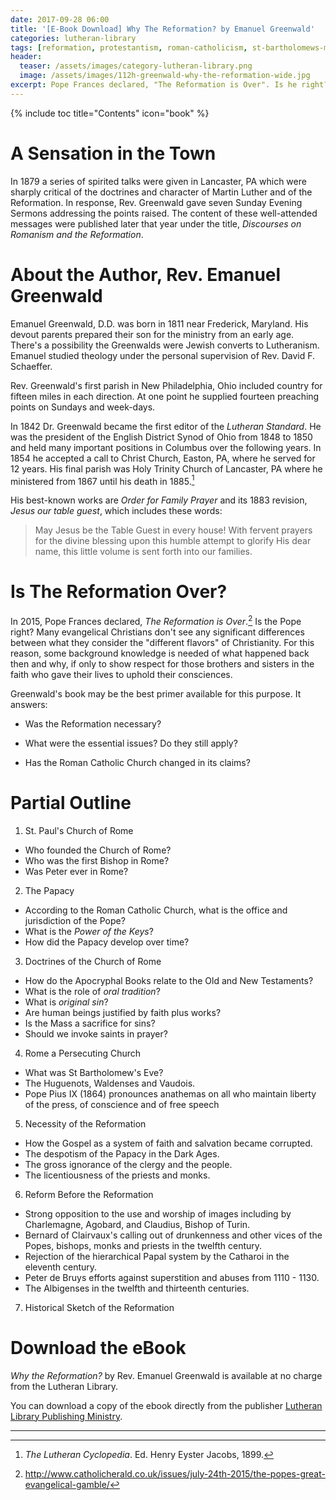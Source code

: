 ```yaml
---
date: 2017-09-28 06:00
title: '[E-Book Download] Why The Reformation? by Emanuel Greenwald'
categories: lutheran-library
tags: [reformation, protestantism, roman-catholicism, st-bartholomews-massacre]
header:
  teaser: /assets/images/category-lutheran-library.png
  image: /assets/images/112h-greenwald-why-the-reformation-wide.jpg
excerpt: Pope Frances declared, "The Reformation is Over". Is he right?  Many evangelical Christians think so.  To know for sure, solid knowledge is needed of what happened back then and why, if only to show respect for those brothers and sisters in the faith who gave their lives to uphold their consciences."
---
```


{% include toc title="Contents" icon="book" %}

# A Sensation in the Town

In 1879 a series of spirited talks were given in Lancaster, PA which were sharply critical of the doctrines and character of Martin Luther and of the Reformation.  In response, Rev. Greenwald gave seven Sunday Evening Sermons addressing the points raised.  The content of these well-attended messages were published later that year under the title, *Discourses on Romanism and the Reformation*.


# About the Author, Rev. Emanuel Greenwald

Emanuel Greenwald, D.D. was born in 1811 near Frederick, Maryland.  His devout parents prepared their son for the ministry from an early age.  There's a possibility the Greenwalds were Jewish converts to Lutheranism.  Emanuel studied theology under the personal supervision of Rev. David F. Schaeffer.  

Rev. Greenwald's first parish in New Philadelphia, Ohio included country for fifteen miles in each direction.  At one point he supplied fourteen preaching points on Sundays and week-days.  

In 1842 Dr. Greenwald became the first editor of the *Lutheran Standard*.  He was the president of the English District Synod of Ohio from 1848 to 1850 and held many important positions in Columbus over the following years.  In 1854 he accepted a call to Christ Church, Easton, PA, where he served for 12 years.  His final parish was Holy Trinity Church of Lancaster, PA where he ministered from 1867 until his death in 1885.[^Ae]

His best-known works are *Order for Family Prayer* and its 1883 revision, *Jesus our table guest*, which includes these words:


>May Jesus be the Table Guest in every house! With fervent prayers for the divine blessing upon this humble attempt to glorify His dear name, this little volume is sent forth into our families. 

# Is The Reformation Over?

In 2015, Pope Frances declared, *The Reformation is Over*.[^Af]  Is the Pope right?  Many evangelical Christians don't see any significant differences between what they consider the "different flavors" of Christianity.  For this reason, some background knowledge is needed of what happened back then and why, if only to show respect for those brothers and sisters in the faith who gave their lives to uphold their consciences.

Greenwald's book may be the best primer available for this purpose.  It answers:

* Was the Reformation necessary?

* What were the essential issues?  Do they still apply?

* Has the Roman Catholic Church changed in its claims?


# Partial Outline

1. St. Paul's Church of Rome
  - Who founded the Church of Rome?
  - Who was the first Bishop in Rome?
  - Was Peter ever in Rome?


2. The Papacy
  - According to the Roman Catholic Church, what is the office and jurisdiction of the Pope?
  - What is the *Power of the Keys*?
  - How did the Papacy develop over time?


3. Doctrines of the Church of Rome
  - How do the Apocryphal Books relate to the Old and New Testaments?
  - What is the role of *oral tradition*?
  - What is *original sin*?
  - Are human beings justified by faith plus works?
  - Is the Mass a sacrifice for sins?
  - Should we invoke saints in prayer?


4. Rome a Persecuting Church
  - What was St Bartholomew's Eve?
  - The Huguenots, Waldenses and Vaudois.
  - Pope Pius IX (1864) pronounces anathemas on all who maintain liberty of the press, of conscience and of free speech


5. Necessity of the Reformation
  - How the Gospel as a system of faith and salvation became corrupted.
  - The despotism of the Papacy in the Dark Ages.
  - The gross ignorance of the clergy and the people.
  - The licentiousness of the priests and monks.


6. Reform Before the Reformation
  - Strong opposition to the use and worship of images including by Charlemagne, Agobard, and Claudius, Bishop of Turin.
  - Bernard of Clairvaux's calling out of drunkenness and other vices of the Popes, bishops, monks and priests in the twelfth century.
  - Rejection of the hierarchical Papal system by the Catharoi in the eleventh century.
  - Peter de Bruys efforts against superstition and abuses from 1110 - 1130.
  - The Albigenses in the twelfth and thirteenth centuries.

  
7. Historical Sketch of the Reformation

[^Ae]: *The Lutheran Cyclopedia*. Ed. Henry Eyster Jacobs, 1899.

[^Af]: http://www.catholicherald.co.uk/issues/july-24th-2015/the-popes-great-evangelical-gamble/

# Download the eBook

*Why the Reformation?* by Rev. Emanuel Greenwald is available at no charge from the Lutheran Library.  

You can download a copy of the ebook directly from the publisher [Lutheran Library Publishing Ministry](http://www.lutheranlibrary.org/ebook/112h-greenwald-why-the-reformation/#download-the-ebook/).

---